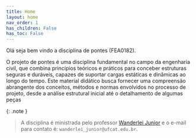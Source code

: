 ```yaml
---
title: Home
layout: home
nav_order: 1
has_children: False
has_toc: False
---
```


<p align = "justify">
Olá seja bem vindo a disciplina de pontes (FEA0182).<br>

O projeto de pontes é uma disciplina fundamental no campo da engenharia civil, que combina princípios teóricos e práticos para conceber estruturas seguras e duráveis, capazes de suportar cargas estáticas e dinâmicas ao longo do tempo. Este material didático busca fornecer uma compreensão abrangente dos conceitos, métodos e normas envolvidos no processo de projeto, desde a análise estrutural inicial até o detalhamento de algumas peças</p>

{: .note }
> A disciplina é ministrada pelo professor [Wanderlei Junior](http://lattes.cnpq.br/2268506213083114) e o e-mail para contato é: ```wanderlei_junior@ufcat.edu.br```.